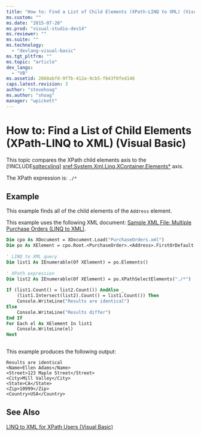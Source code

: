 ```yaml
---
title: "How to: Find a List of Child Elements (XPath-LINQ to XML) (Visual Basic)"
ms.custom: ""
ms.date: "2015-07-20"
ms.prod: "visual-studio-dev14"
ms.reviewer: ""
ms.suite: ""
ms.technology: 
  - "devlang-visual-basic"
ms.tgt_pltfrm: ""
ms.topic: "article"
dev_langs: 
  - "VB"
ms.assetid: 2868abfd-9f7b-412a-9cb5-f643f0fed146
caps.latest.revision: 3
author: "stevehoag"
ms.author: "shoag"
manager: "wpickett"
---
```

# How to: Find a List of Child Elements (XPath-LINQ to XML) (Visual Basic)
This topic compares the XPath child elements axis to the [!INCLUDE[sqltecxlinq](../../../../csharp\programming-guide\concepts\linq/includes/sqltecxlinq_md.md)] <xref:System.Xml.Linq.XContainer.Elements*> axis.  
  
 The XPath expression is: `./*`  
  
## Example  
 This example finds all of the child elements of the `Address` element.  
  
 This example uses the following XML document: [Sample XML File: Multiple Purchase Orders (LINQ to XML)](../../../../visual-basic\programming-guide\concepts\linq/sample-xml-file-multiple-purchase-orders-linq-to-xml.md).  
  
```vb  
Dim cpo As XDocument = XDocument.Load("PurchaseOrders.xml")  
Dim po As XElement = cpo.Root.<PurchaseOrder>.<Address>.FirstOrDefault  
  
' LINQ to XML query  
Dim list1 As IEnumerable(Of XElement) = po.Elements()  
  
' XPath expression  
Dim list2 As IEnumerable(Of XElement) = po.XPathSelectElements("./*")  
  
If (list1.Count() = list2.Count()) AndAlso _  
    (list1.Intersect(list2).Count() = list1.Count()) Then  
    Console.WriteLine("Results are identical")  
Else  
    Console.WriteLine("Results differ")  
End If  
For Each el As XElement In list1  
    Console.WriteLine(el)  
Next  
  
```  
  
 This example produces the following output:  
  
```  
Results are identical  
<Name>Ellen Adams</Name>  
<Street>123 Maple Street</Street>  
<City>Mill Valley</City>  
<State>CA</State>  
<Zip>10999</Zip>  
<Country>USA</Country>  
```  
  
## See Also  
 [LINQ to XML for XPath Users (Visual Basic)](../../../../visual-basic\programming-guide\concepts\linq/linq-to-xml-for-xpath-users.md)